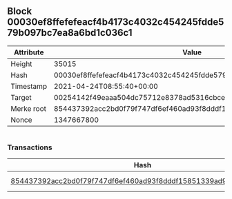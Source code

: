 ## Block 00030ef8ffefefeacf4b4173c4032c454245fdde579b097bc7ea8a6bd1c036c1

Attribute | Value
--- | ---
Height | 35015
Hash | 00030ef8ffefefeacf4b4173c4032c454245fdde579b097bc7ea8a6bd1c036c1
Timestamp | 2021-04-24T08:55:40+00:00
Target | 00254142f49eaaa504dc75712e8378ad5316cbcead634704b3734b6271167cc4
Merke root | 854437392acc2bd0f79f747df6ef460ad93f8dddf15851339ad9f26839f0b96f
Nonce | 1347667800

```

```

### Transactions

Hash | Amount
--- | ---
[854437392acc2bd0f79f747df6ef460ad93f8dddf15851339ad9f26839f0b96f](854437392acc2bd0f79f747df6ef460ad93f8dddf15851339ad9f26839f0b96f.md) | 10.00000000 SKEPTI 
